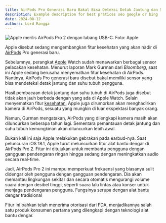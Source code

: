 ```yaml
---
title: AirPods Pro Generasi Baru Bakal Bisa Deteksi Detak Jantung dan Suhu Tubuh
description: Example description for best pratices seo google or bing
date: 2024-08-12
authors: Lord Rangga
---
```



![Apple merilis AirPods Pro 2 dengan lubang USB-C. Foto: Apple](https://blue.kumparan.com/image/upload/fl_progressive,fl_lossy,c_fill,q_auto:best,w_640/v1634025439/01ha62sm3fb7st3065rwnqwt7h.jpg)


Apple disebut sedang mengembangkan fitur kesehatan yang akan hadir di  [AirPods](https://kumparan.com/topic/airpods)  Pro generasi baru.

Sebelumnya, perangkat  [Apple](https://kumparan.com/topic/apple) Watch sudah menawarkan berbagai sensor pelacakan kesehatan. Menurut laporan Mark Gurman dari  _Bloomberg_, saat ini Apple sedang berusaha menyematkan fitur kesehatan di AirPods. Nantinya, AirPods Pro generasi baru disebut bakal memiliki sensor yang bisa mendeteksi detak jantung dan suhu tubuh pengguna.

Hasil pembacaan detak jantung dan suhu tubuh di AirPods juga disebut tidak akan jauh berbeda dengan yang ada di Apple Watch. Selain menyematkan fitur [kesehatan](https://kumparan.com/topic/kesehatan), Apple juga dirumorkan akan menghadirkan kamera di AirPods, sesuatu yang mungkin di luar ekspektasi banyak orang.

Namun, Gurman mengatakan, AirPods yang dilengkapi kamera masih akan diluncurkan beberapa tahun lagi. Sementara pemantauan detak jantung dan suhu tubuh kemungkinan akan diluncurkan lebih awal.

Bukan kali ini saja Apple melakukan gebrakan pada earbud-nya. Saat peluncuran iOS 18.1, Apple turut meluncurkan fitur alat bantu dengar di AirPods Pro 2. Fitur ini ditujukan untuk membantu pengguna dengan gangguan pendengaran ringan hingga sedang dengan meningkatkan audio secara real-time.

Jadi, AirPods Pro 2 ini mampu memperkuat frekuensi yang biasanya sulit didengar oleh pengguna dengan gangguan pendengaran. Dia akan memantau lingkungan sekitar dan secara otomatis mengurangi volume suara dengan desibel tinggi, seperti suara lalu lintas atau konser untuk menjaga pendengaran pengguna. Fungsinya serupa dengan alat bantu dengar tradisional

Fitur ini bahkan telah menerima otorisasi dari FDA, menjadikannya salah satu produk konsumen pertama yang dilengkapi dengan teknologi alat bantu dengar.